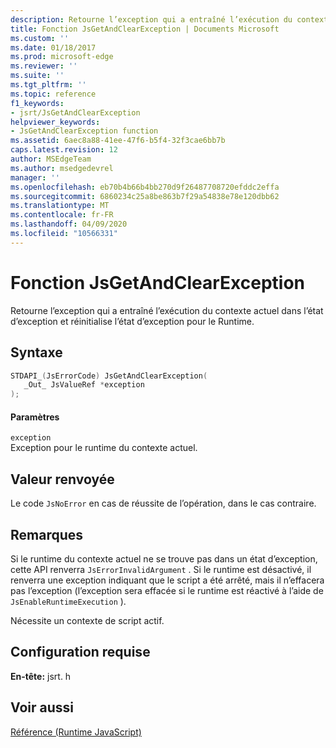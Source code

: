 ```yaml
---
description: Retourne l’exception qui a entraîné l’exécution du contexte actuel dans l’état d’exception et réinitialise l’état d’exception pour le Runtime.
title: Fonction JsGetAndClearException | Documents Microsoft
ms.custom: ''
ms.date: 01/18/2017
ms.prod: microsoft-edge
ms.reviewer: ''
ms.suite: ''
ms.tgt_pltfrm: ''
ms.topic: reference
f1_keywords:
- jsrt/JsGetAndClearException
helpviewer_keywords:
- JsGetAndClearException function
ms.assetid: 6aec8a88-41ee-47f6-b5f4-32f3cae6bb7b
caps.latest.revision: 12
author: MSEdgeTeam
ms.author: msedgedevrel
manager: ''
ms.openlocfilehash: eb70b4b66b4bb270d9f26487708720efddc2effa
ms.sourcegitcommit: 6860234c25a8be863b7f29a54838e78e120dbb62
ms.translationtype: MT
ms.contentlocale: fr-FR
ms.lasthandoff: 04/09/2020
ms.locfileid: "10566331"
---
```

# Fonction JsGetAndClearException
Retourne l’exception qui a entraîné l’exécution du contexte actuel dans l’état d’exception et réinitialise l’état d’exception pour le Runtime.  
  
## Syntaxe  
  
```cpp  
STDAPI_(JsErrorCode) JsGetAndClearException(  
   _Out_ JsValueRef *exception  
);  
```  
  
#### Paramètres  
 `exception`  
 Exception pour le runtime du contexte actuel.  
  
## Valeur renvoyée  
 Le code `JsNoError` en cas de réussite de l’opération, dans le cas contraire.  
  
## Remarques  
 Si le runtime du contexte actuel ne se trouve pas dans un état d’exception, cette API renverra `JsErrorInvalidArgument` . Si le runtime est désactivé, il renverra une exception indiquant que le script a été arrêté, mais il n’effacera pas l’exception (l’exception sera effacée si le runtime est réactivé à l’aide de `JsEnableRuntimeExecution` ).  
  
 Nécessite un contexte de script actif.  
  
## Configuration requise  
 **En-tête:** jsrt. h  
  
## Voir aussi  
 [Référence (Runtime JavaScript)](../chakra-hosting/reference-javascript-runtime.md)